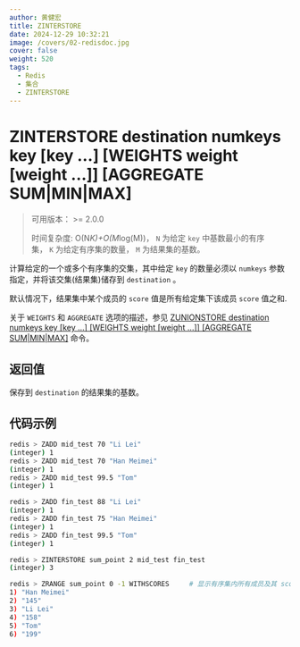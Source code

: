 ```yaml
---
author: 黄健宏
title: ZINTERSTORE
date: 2024-12-29 10:32:21
image: /covers/02-redisdoc.jpg
cover: false
weight: 520
tags:
  - Redis
  - 集合
  - ZINTERSTORE
---
```


# ZINTERSTORE destination numkeys key [key …] [WEIGHTS weight [weight …]] [AGGREGATE SUM|MIN|MAX]

> 可用版本： >= 2.0.0
> 
> 时间复杂度: O(N*K)+O(M*log(M))， `N` 为给定 `key` 中基数最小的有序集， `K` 为给定有序集的数量， `M` 为结果集的基数。

计算给定的一个或多个有序集的交集，其中给定 `key` 的数量必须以 `numkeys` 参数指定，并将该交集(结果集)储存到 `destination` 。

默认情况下，结果集中某个成员的 `score` 值是所有给定集下该成员 `score` 值之和.

关于 `WEIGHTS` 和 `AGGREGATE` 选项的描述，参见 [ZUNIONSTORE destination numkeys key [key …] [WEIGHTS weight [weight …]] [AGGREGATE SUM|MIN|MAX]](../../05-zset/19-ZUNIONSTORE) 命令。

## 返回值

保存到 `destination` 的结果集的基数。

## 代码示例

```bash
redis > ZADD mid_test 70 "Li Lei"
(integer) 1
redis > ZADD mid_test 70 "Han Meimei"
(integer) 1
redis > ZADD mid_test 99.5 "Tom"
(integer) 1

redis > ZADD fin_test 88 "Li Lei"
(integer) 1
redis > ZADD fin_test 75 "Han Meimei"
(integer) 1
redis > ZADD fin_test 99.5 "Tom"
(integer) 1

redis > ZINTERSTORE sum_point 2 mid_test fin_test
(integer) 3

redis > ZRANGE sum_point 0 -1 WITHSCORES     # 显示有序集内所有成员及其 score 值
1) "Han Meimei"
2) "145"
3) "Li Lei"
4) "158"
5) "Tom"
6) "199"
```
